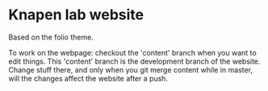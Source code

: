 # Knapen lab website

Based on the folio theme.

To work on the webpage: checkout the 'content' branch when you want to edit things. This 'content' branch is the development branch of the website. Change stuff there, and only when you git merge content while in master, will the changes affect the website after a push.



